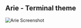 ## Arie - Terminal theme   

![Arie Screenshot](https://raw.github.com/Alvinlz/arie-terminal-theme/master/sc.png)